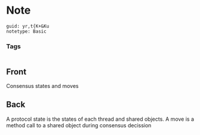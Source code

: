 # Note
```
guid: yr,t{K+&Ku
notetype: Basic
```

### Tags
```
```

## Front
Consensus states and moves

## Back
A protocol state is the states of each thread and shared objects.
A move is a method call to a shared object during consensus decission
